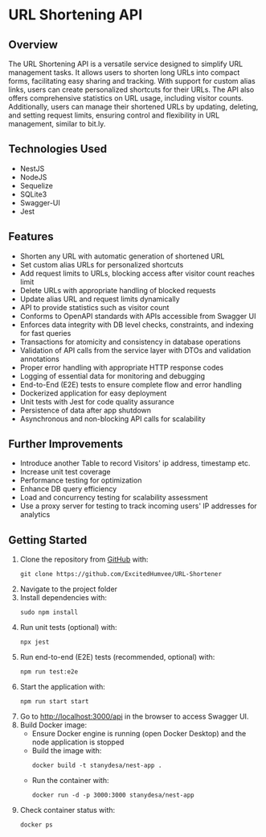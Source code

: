 # URL Shortening API

## Overview
The URL Shortening API is a versatile service designed to simplify URL management tasks. It allows users to shorten long URLs into compact forms, facilitating easy sharing and tracking. With support for custom alias links, users can create personalized shortcuts for their URLs. The API also offers comprehensive statistics on URL usage, including visitor counts. Additionally, users can manage their shortened URLs by updating, deleting, and setting request limits, ensuring control and flexibility in URL management, similar to bit.ly.

## Technologies Used
- NestJS
- NodeJS
- Sequelize
- SQLite3
- Swagger-UI
- Jest

## Features
- Shorten any URL with automatic generation of shortened URL
- Set custom alias URLs for personalized shortcuts
- Add request limits to URLs, blocking access after visitor count reaches limit
- Delete URLs with appropriate handling of blocked requests
- Update alias URL and request limits dynamically
- API to provide statistics such as visitor count
- Conforms to OpenAPI standards with APIs accessible from Swagger UI
- Enforces data integrity with DB level checks, constraints, and indexing for fast queries
- Transactions for atomicity and consistency in database operations
- Validation of API calls from the service layer with DTOs and validation annotations
- Proper error handling with appropriate HTTP response codes
- Logging of essential data for monitoring and debugging
- End-to-End (E2E) tests to ensure complete flow and error handling
- Dockerized application for easy deployment
- Unit tests with Jest for code quality assurance
- Persistence of data after app shutdown
- Asynchronous and non-blocking API calls for scalability

## Further Improvements
- Introduce another Table to record Visitors' ip address, timestamp etc.
- Increase unit test coverage
- Performance testing for optimization
- Enhance DB query efficiency
- Load and concurrency testing for scalability assessment
- Use a proxy server for testing to track incoming users' IP addresses for analytics

## Getting Started

1. Clone the repository from [GitHub](https://github.com/ExcitedHumvee/URL-Shortener) with:
    ```
    git clone https://github.com/ExcitedHumvee/URL-Shortener
    ```
2. Navigate to the project folder
3. Install dependencies with:
    ```
    sudo npm install
    ```
4. Run unit tests (optional) with:
    ```
    npx jest
    ```
5. Run end-to-end (E2E) tests (recommended, optional) with:
    ```
    npm run test:e2e
    ```
6. Start the application with:
    ```
    npm run start start
    ```
7. Go to [http://localhost:3000/api](http://localhost:3000/api) in the browser to access Swagger UI.
8. Build Docker image:
    - Ensure Docker engine is running (open Docker Desktop) and the node application is stopped
    - Build the image with:
        ```
        docker build -t stanydesa/nest-app .
        ```
    - Run the container with:
        ```
        docker run -d -p 3000:3000 stanydesa/nest-app
        ```
9. Check container status with:
    ```
    docker ps
    ```


